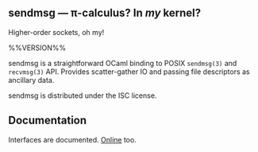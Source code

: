 ## sendmsg — π-calculus? In _my_ kernel?

Higher-order sockets, oh my!

%%VERSION%%

sendmsg is a straightforward OCaml binding to POSIX `sendmsg(3)` and `recvmsg(3)`
API. Provides scatter-gather IO and passing file descriptors as ancillary data.

sendmsg is distributed under the ISC license.

## Documentation

Interfaces are documented. [Online][doc] too.

[doc]: https://pqwy.github.io/sendmsg/doc
